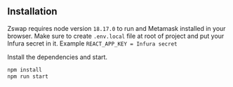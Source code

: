 ## Installation

Zswap requires node version `18.17.0` to run and Metamask installed in your browser.
Make sure to create `.env.local` file at root of project and put your Infura secret in it.
Example `REACT_APP_KEY = Infura secret`

Install the dependencies and start.

```sh
npm install
npm run start
```
